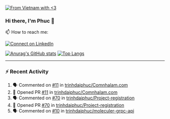 [![From Vietnam with <3](https://raw.githubusercontent.com/webuild-community/badge/master/svg/love.svg)](https://webuild.community)

### Hi there, I'm Phuc 👋

📫 How to reach me:

[![Connect on LinkedIn](https://img.shields.io/badge/--linkedin?label=LinkedIn&logo=LinkedIn&style=social)](https://www.linkedin.com/in/trinh-dai-phuc/)


[![Anurag's GitHub stats](https://phuc-github-readme-stats.vercel.app/api?username=trinhdaiphuc&count_private=true&show_icons=true&theme=synthwave)](https://github.com/anuraghazra/github-readme-stats)
[![Top Langs](https://phuc-github-readme-stats.vercel.app/api/top-langs/?username=trinhdaiphuc&theme=synthwave&show_icons=true&layout=compact&langs_count=8&hide=html,css,scss,less,handlebars,ejs)](https://github.com/anuraghazra/github-readme-stats)


---

### :zap: Recent Activity

<!--START_SECTION:activity-->
1. 🗣 Commented on [#11](https://github.com/trinhdaiphuc/Comnhalam.com/pull/11#issuecomment-2993025827) in [trinhdaiphuc/Comnhalam.com](https://github.com/trinhdaiphuc/Comnhalam.com)
2. 💪 Opened PR [#11](https://github.com/trinhdaiphuc/Comnhalam.com/pull/11) in [trinhdaiphuc/Comnhalam.com](https://github.com/trinhdaiphuc/Comnhalam.com)
3. 🗣 Commented on [#70](https://github.com/trinhdaiphuc/Project-registration/pull/70#issuecomment-2983845241) in [trinhdaiphuc/Project-registration](https://github.com/trinhdaiphuc/Project-registration)
4. 💪 Opened PR [#70](https://github.com/trinhdaiphuc/Project-registration/pull/70) in [trinhdaiphuc/Project-registration](https://github.com/trinhdaiphuc/Project-registration)
5. 🗣 Commented on [#10](https://github.com/trinhdaiphuc/moleculer-grpc-api/pull/10#issuecomment-2969726006) in [trinhdaiphuc/moleculer-grpc-api](https://github.com/trinhdaiphuc/moleculer-grpc-api)
<!--END_SECTION:activity-->
